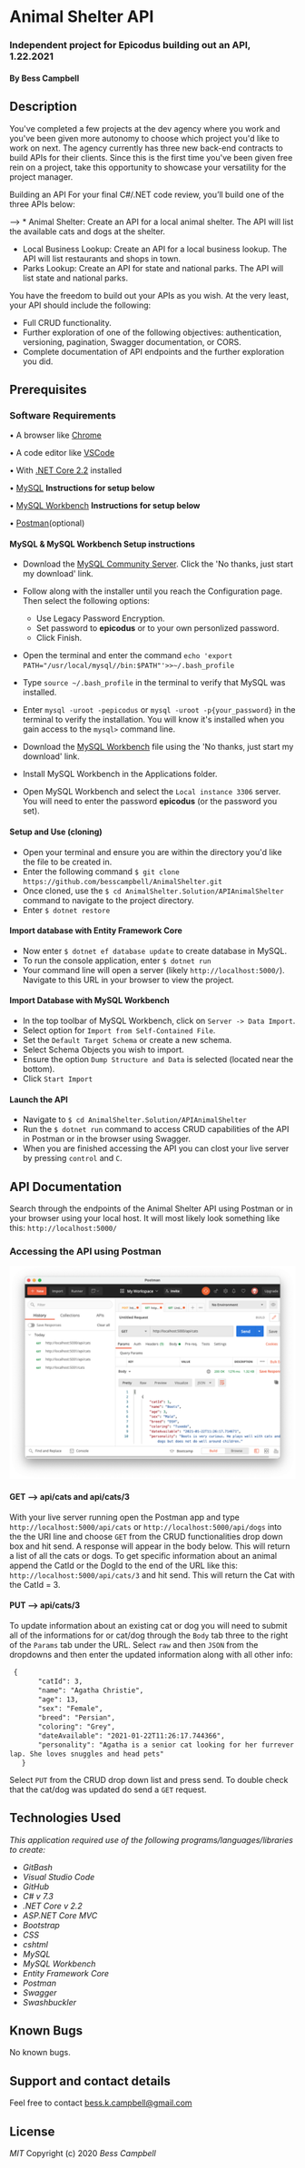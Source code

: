 # Animal Shelter API

### Independent project for Epicodus building out an API, 1.22.2021

#### By Bess Campbell

## Description

You've completed a few projects at the dev agency where you work and you've been given more autonomy to choose which project you'd like to work on next. The agency currently has three new back-end contracts to build APIs for their clients. Since this is the first time you've been given free rein on a project, take this opportunity to showcase your versatility for the project manager.

Building an API
For your final C#/.NET code review, you’ll build one of the three APIs below:

--> * Animal Shelter: Create an API for a local animal shelter. The API will list the available cats and dogs at the shelter.
* Local Business Lookup: Create an API for a local business lookup. The API will list restaurants and shops in town.
* Parks Lookup: Create an API for state and national parks. The API will list state and national parks.

You have the freedom to build out your APIs as you wish. At the very least, your API should include the following:

* Full CRUD functionality.
* Further exploration of one of the following objectives: authentication, versioning, pagination, Swagger documentation, or CORS.
* Complete documentation of API endpoints and the further exploration you did.

## Prerequisites

### Software Requirements

• A browser like [Chrome](https://www.google.com/chrome/)

• A code editor like [VSCode](https://code.visualstudio.com/download)

• With [.NET Core 2.2](https://dotnet.microsoft.com/download/dotnet-core/thank-you/sdk-2.2.106-macos-x64-installer) installed

• [MySQL](https://dev.mysql.com/downloads/file/?id=484914) **Instructions for setup below**

• [MySQL Workbench](https://dev.mysql.com/downloads/file/?id=484391) **Instructions for setup below**

• [Postman](https://www.postman.com/downloads/)(optional)

#### MySQL & MySQL Workbench Setup instructions

* Download the [MySQL Community Server](https://dev.mysql.com/downloads/file/?id=484914). Click the 'No thanks, just start my download' link.
* Follow along with the installer until you reach the Configuration page. Then select the following options:
  * Use Legacy Password Encryption.
  * Set password to **epicodus** or to your own personlized password.
  * Click Finish.

* Open the terminal and enter the command `echo 'export PATH="/usr/local/mysql//bin:$PATH"'>>~/.bash_profile`
* Type `source ~/.bash_profile` in the terminal to verify that MySQL was installed.
* Enter `mysql -uroot -pepicodus` or `mysql -uroot -p{your_password}` in the terminal to verify the installation. You will know it's installed when you gain access to the `mysql>` command line.
* Download the [MySQL Workbench](https://dev.mysql.com/downloads/file/?id=484391) file using the 'No thanks, just start my download' link.
* Install MySQL Workbench in the Applications folder.
* Open MySQL Workbench and select the `Local instance 3306` server. You will need to enter the password **epicodus** (or the password you set). 

#### Setup and Use (cloning)

 * Open your terminal and ensure you are within the directory you'd like the file to be created in.
 * Enter the following command `$ git clone https://github.com/besscampbell/AnimalShelter.git`
 * Once cloned, use the `$ cd AnimalShelter.Solution/APIAnimalShelter` command to navigate to the project directory.
 * Enter `$ dotnet restore`

#### Import database with Entity Framework Core
* Now enter `$ dotnet ef database update` to create database in MySQL.
* To run the console application, enter `$ dotnet run`
* Your command line will open a server (likely `http://localhost:5000/`). Navigate to this URL in your browser to view the project.

#### Import Database with MySQL Workbench
* In the top toolbar of MySQL Workbench, click on `Server -> Data Import`.
* Select option for `Import from Self-Contained File`.
* Set the `Default Target Schema` or create a new schema.
* Select Schema Objects you wish to import.
* Ensure the option `Dump Structure and Data` is selected (located near the bottom).
* Click `Start Import`

#### Launch the API
* Navigate to `$ cd AnimalShelter.Solution/APIAnimalShelter`
* Run the `$ dotnet run` command to access CRUD capabilities of the API in Postman or in the browser using Swagger.
* When you are finished accessing the API  you can clost your live server by pressing `control` and `C`.

## API Documentation

Search through the endpoints of the Animal Shelter API using Postman or in your browser using your local host. It will most likely look something like this: `http://localhost:5000/`

### Accessing the API using Postman

![Postman](./ReadMeAssets/Postman.png)

#### GET --> api/cats and api/cats/3 
 With your live server running open the Postman app and type `http://localhost:5000/api/cats` or `http://localhost:5000/api/dogs` into the the URI line and choose `GET` from the CRUD functionalities drop down box and hit send. A response will appear in the body below. This will return a list of all the cats or dogs. 
 To get specific information about an animal append the CatId or the DogId to the end of the URL like this:  `http://localhost:5000/api/cats/3` and hit send. This will return the Cat with the CatId = 3.

#### PUT --> api/cats/3
 To update information about an existing cat or dog you will need to submit all of the informations for or cat/dog through the `Body` tab three to the right of the `Params` tab under the URL. Select `raw` and then `JSON` from the dropdowns and then enter the updated information along with all other info:
 ``` 
  {
        "catId": 3,
        "name": "Agatha Christie",
        "age": 13,
        "sex": "Female",
        "breed": "Persian",
        "coloring": "Grey",
        "dateAvailable": "2021-01-22T11:26:17.744366",
        "personality": "Agatha is a senior cat looking for her furrever lap. She loves snuggles and head pets"
    }
```
 Select `PUT` from the CRUD drop down list and press send. To double check that the cat/dog was updated do send a `GET` request.




## Technologies Used

_This application required use of the following programs/languages/libraries to create:_
* _GitBash_
* _Visual Studio Code_
* _GitHub_
* _C# v 7.3_
* _.NET Core v 2.2_
* _ASP.NET Core MVC_
* _Bootstrap_
* _CSS_
* _cshtml_
* _MySQL_
* _MySQL Workbench_
* _Entity Framework Core_
* _Postman_
* _Swagger_
* _Swashbuckler_

## Known Bugs

No known bugs.

## Support and contact details

Feel free to contact <bess.k.campbell@gmail.com>

## License

_MIT_ Copyright (c) 2020 *_Bess Campbell_*